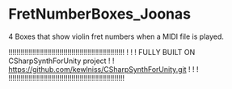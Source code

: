 # FretNumberBoxes_Joonas
4 Boxes that show violin fret numbers when a MIDI file is played.

!!!!!!!!!!!!!!!!!!!!!!!!!!!!!!!!!!!!!!!!!!!!!!!!!!!!!!!!!
!                                                       !
! FULLY BUILT ON CSharpSynthForUnity project            !
! https://github.com/kewlniss/CSharpSynthForUnity.git   !
!                                                       !
!!!!!!!!!!!!!!!!!!!!!!!!!!!!!!!!!!!!!!!!!!!!!!!!!!!!!!!!!
